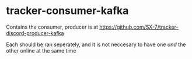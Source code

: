 # tracker-consumer-kafka
Contains the consumer, producer is at https://github.com/SX-7/tracker-discord-producer-kafka

Each should be ran seperately, and it is not neccesary to have one *and* the other online at the same time
